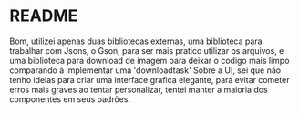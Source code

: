 # README

Bom, utilizei apenas duas bibliotecas externas, uma biblioteca para trabalhar com Jsons, o Gson, para ser mais pratico utilizar os arquivos, e uma biblioteca para download de imagem para deixar o codigo mais limpo comparando à implementar uma 'downloadtask'
Sobre a UI, sei que não tenho ideias para criar uma interface grafica elegante, para evitar cometer erros mais graves ao tentar personalizar, tentei manter a maioria dos componentes em seus padrões.

 
